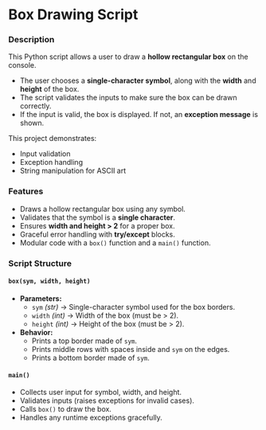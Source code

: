 # Box Drawing Script  

### Description  
This Python script allows a user to draw a **hollow rectangular box** on the console.  
- The user chooses a **single-character symbol**, along with the **width** and **height** of the box.  
- The script validates the inputs to make sure the box can be drawn correctly.  
- If the input is valid, the box is displayed. If not, an **exception message** is shown.  

This project demonstrates:  
- Input validation  
- Exception handling  
- String manipulation for ASCII art  

### Features  
- Draws a hollow rectangular box using any symbol.  
- Validates that the symbol is a **single character**.  
- Ensures **width and height > 2** for a proper box.  
- Graceful error handling with **try/except** blocks.  
- Modular code with a `box()` function and a `main()` function.  

### Script Structure  
#### `box(sym, width, height)`  
- **Parameters:**  
  - `sym` *(str)* → Single-character symbol used for the box borders.  
  - `width` *(int)* → Width of the box (must be > 2).  
  - `height` *(int)* → Height of the box (must be > 2).  
- **Behavior:**  
  - Prints a top border made of `sym`.  
  - Prints middle rows with spaces inside and `sym` on the edges.  
  - Prints a bottom border made of `sym`.  

#### `main()`  
- Collects user input for symbol, width, and height.  
- Validates inputs (raises exceptions for invalid cases).  
- Calls `box()` to draw the box.  
- Handles any runtime exceptions gracefully. 
